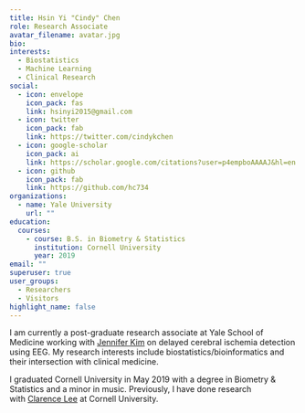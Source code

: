 ```yaml
---
title: Hsin Yi "Cindy" Chen
role: Research Associate
avatar_filename: avatar.jpg
bio: 
interests:
  - Biostatistics
  - Machine Learning
  - Clinical Research
social:
  - icon: envelope
    icon_pack: fas
    link: hsinyi2015@gmail.com
  - icon: twitter
    icon_pack: fab
    link: https://twitter.com/cindykchen
  - icon: google-scholar
    icon_pack: ai
    link: https://scholar.google.com/citations?user=p4empboAAAAJ&hl=en
  - icon: github
    icon_pack: fab
    link: https://github.com/hc734
organizations:
  - name: Yale University
    url: ""
education:
  courses:
    - course: B.S. in Biometry & Statistics
      institution: Cornell University
      year: 2019
email: ""
superuser: true
user_groups:
  - Researchers
  - Visitors
highlight_name: false
---
```

I am currently a post-graduate research associate at Yale School of Medicine working with [Jennifer Kim](https://medicine.yale.edu/profile/jennifer_a_kim/) on delayed cerebral ischemia detection using EEG. My research interests include biostatistics/bioinformatics and their intersection with clinical medicine.

I graduated Cornell University in May 2019 with a degree in Biometry & Statistics and a minor in music. Previously, I have done research with [Clarence Lee](https://www.johnson.cornell.edu/faculty-research/faculty/cl2278/) at Cornell University.
